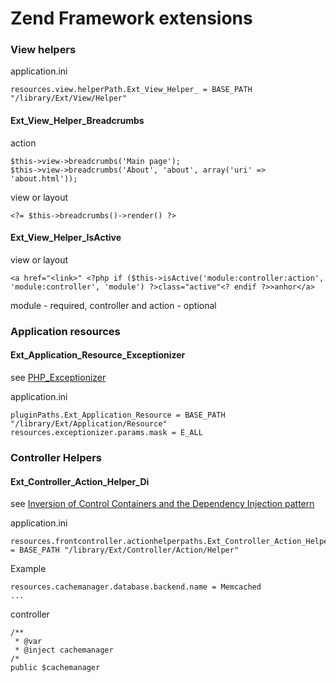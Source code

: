 # Zend Framework extensions

### View helpers

application.ini

    resources.view.helperPath.Ext_View_Helper_ = BASE_PATH "/library/Ext/View/Helper"

#### Ext_View_Helper_Breadcrumbs

action

    $this->view->breadcrumbs('Main page');
    $this->view->breadcrumbs('About', 'about', array('uri' => 'about.html'));

view or layout

    <?= $this->breadcrumbs()->render() ?>

#### Ext_View_Helper_IsActive

view or layout

    <a href="<link>" <?php if ($this->isActive('module:controller:action', 'module:controller', 'module') ?>class="active"<? endif ?>>anhor</a>

module - required, controller and action - optional

### Application resources

#### Ext_Application_Resource_Exceptionizer

see [PHP_Exceptionizer](http://dklab.ru/lib/PHP_Exceptionizer/)

application.ini

    pluginPaths.Ext_Application_Resource = BASE_PATH "/library/Ext/Application/Resource"
    resources.exceptionizer.params.mask = E_ALL

### Controller Helpers

#### Ext_Controller_Action_Helper_Di

see [Inversion of Control Containers and the Dependency Injection pattern](http://martinfowler.com/articles/injection.html)

application.ini

    resources.frontcontroller.actionhelperpaths.Ext_Controller_Action_Helper_ = BASE_PATH "/library/Ext/Controller/Action/Helper"

Example

    resources.cachemanager.database.backend.name = Memcached
    ...

controller

    /**
     * @var
     * @inject cachemanager
    /*
    public $cachemanager